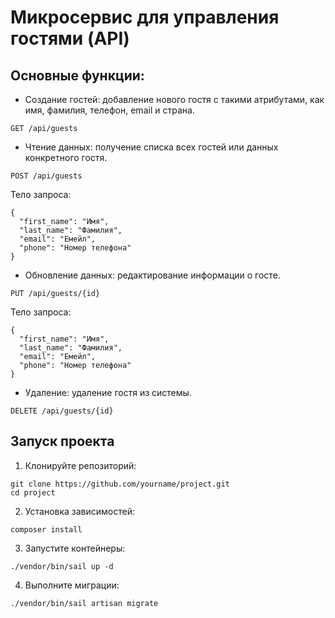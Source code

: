# Микросервис для управления гостями (API)

## Основные функции:

- Создание гостей: добавление нового гостя с такими атрибутами, как имя, фамилия, телефон, email и страна.
```
GET /api/guests
```
- Чтение данных: получение списка всех гостей или данных конкретного гостя.
```
POST /api/guests
```
Тело запроса:
```
{
  "first_name": "Имя",
  "last_name": "Фамилия",
  "email": "Емейл",
  "phone": "Номер телефона"
}
```
- Обновление данных: редактирование информации о госте.
```
PUT /api/guests/{id}
```
Тело запроса:
```
{
  "first_name": "Имя",
  "last_name": "Фамилия",
  "email": "Емейл",
  "phone": "Номер телефона"
}
```
- Удаление: удаление гостя из системы.
```
DELETE /api/guests/{id}
```

## Запуск проекта

1. Клонируйте репозиторий:

```
git clone https://github.com/yourname/project.git
cd project
```

2. Установка зависимостей:
```
composer install
```

3. Запустите контейнеры:

```
./vendor/bin/sail up -d
```

4. Выполните миграции:

```
./vendor/bin/sail artisan migrate
```
